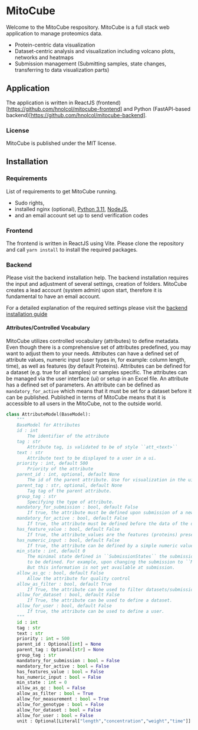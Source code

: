 # MitoCube

Welcome to the MitoCube respository. MitoCube is a full stack web application to manage proteomics data.

* Protein-centric data visualization
* Dataset-centric analysis and visualization including volcano plots, networks and heatmaps 
* Submission management (Submitting samples, state changes, transferring to data visualization parts) 

## Application

The application is written in ReactJS (frontend)[https://github.com/hnolcol/mitocube-frontend] and Python (FastAPI-based backend)[https://github.com/hnolcol/mitocube-backend].

### License 

MitoCube is published under the MIT license. 

## Installation


### Requirements

List of requirements to get MitoCube running. 

* Sudo rights,
* installed nginx (optional), [Python 3.11](https://www.python.org), [NodeJS](https://nodejs.org/en/download/),
* and an email account set up to send verification codes

### Frontend 

The frontend is written in ReactJS using Vite. Please clone the repository and call ```yarn install``` to install the required packages.  

### Backend

Please visit the backend installation help. 
The backend installation requires the input and adjustment of several settings, creation of folders. 
MitoCube creates a lead account (system admin) upon start, therefore it is fundamental to have an email account. 


For a detailed explanation of the required settings please visit the [backend installation guide](https://github.com/hnolcol/mitocube-backend)

#### Attributes/Controlled Vocabulary 

MitoCube utilizes controlled vocabulary (attributes) to define metadata. Even though there is a comprehensive set of attributes predefined, you may want to adjust them to your needs. 
Attributes can have a defined set of attribute values, numeric input (user types in, for example: column length, time), as well as features (by default Proteins). 
Attributes can be defined for a dataset (e.g. true for all samples) or samples specific. 
The attributes can be managed via the user interface (ui) or setup in an Excel file. 
An attribute has a defined set of parameters. An attribute can be defined as ```mandatory_for_active``` which means that it must be set for a dataset before it can be published. Published in terms of MitoCube means that
it is accessible to all users in the MitoCube, not to the outside world.

```python 
class AttributeModel(BaseModel):
    """
    BaseModel for Attributes
    id : int 
        The identifier of the attribute
    tag : str 
        Attribute tag, is validated to be of style ``att_<text>``
    text : str
        Attribute text to be displayed to a user in a ui. 
    priority : int, default 500 
        Priority of the attribute 
    parent_id : int, optional, default None
        The id of the parent attribute. Use for visualization in the ui.  
    parent_tag : str, optional, default None
        Tag tag of the parent attribute. 
    group_tag : str 
        Specifying the type of attribute. 
    mandatory_for_submission : bool, default False
        If true, the attribute must be defined upon submission of a new project.
    mandatory_for_active : bool, default False 
        If true, the attribute must be defined before the data of the dataset can be explored. 
    has_feature_value : bool, default False 
        If true, the attribute_values are the features (proteins) present in the database 
    has_numeric_input : bool, default False 
        If true, the attribute can be defined by a simple numeric value (e.g. attribute_value). 
    min_state : int, default 0
        The minimal state defined in ``SubmissionStates`` the submission must be in to allow the attribute
        to be defined. For example, upon changing the submission to ``MEASURING`` the mass spectrometer should be defined. 
        But this information is not yet available at submission. 
    allow_as_qc : bool, default False
        Allow the attribute for quality control 
    allow_as_filter : bool, default True
        If True, the attribute can be used to filter datasets/submissions. 
    allow_for_dataset : bool, default False 
        If True, the attribute can be used to define a dataset. 
    allow_for_user : bool, default False 
        If true, the attribute can be used to define a user. 
    """
    id : int
    tag : str 
    text : str 
    priority : int = 500  
    parent_id : Optional[int] = None  
    parent_tag : Optional[str] = None  
    group_tag : str  
    mandatory_for_submission : bool = False 
    mandatory_for_active : bool = False  
    has_features_value : bool = False 
    has_numeric_input : bool = False  
    min_state : int = 0  
    allow_as_qc : bool = False 
    allow_as_filter : bool = True  
    allow_for_measurement : bool = True  
    allow_for_genotype : bool = False  
    allow_for_dataset : bool = False  
    allow_for_user : bool = False
    unit : Optional[Literal["length","concentration","weight","time"]] = None # ToDo: define units like this? 
```



 